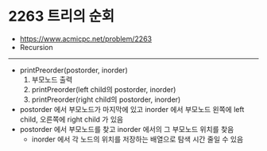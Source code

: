 # 2263 트리의 순회

- https://www.acmicpc.net/problem/2263
- Recursion
---
- printPreorder(postorder, inorder)
    1. 부모노드 출력
    2. printPreorder(left child의 postorder, inorder)
    3. printPreorder(right child의 postorder, inorder)
- postorder 에서 부모노드가 마지막에 있고 inorder 에서 부모노드 왼쪽에 left child, 오른쪽에 right child 가 있음
- postorder 에서 부모노드를 찾고 inorder 에서의 그 부모노드 위치를 찾음
    - inorder 에서 각 노드의 위치를 저장하는 배열으로 탐색 시간 줄일 수 있음
